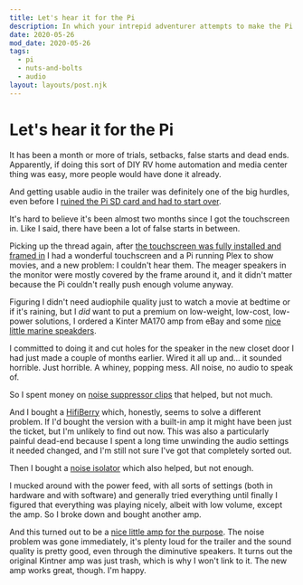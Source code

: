 ```yaml
---
title: Let's hear it for the Pi
description: In which your intrepid adventurer attempts to make the Pi audio usable.
date: 2020-05-26
mod_date: 2020-05-26
tags:
  - pi
  - nuts-and-bolts
  - audio
layout: layouts/post.njk
---
```

# Let's hear it for the Pi
It has been a month or more of trials, setbacks, false starts and dead ends. Apparently, if doing this sort of DIY RV home automation and media center thing was easy, more people would have done it already. 

And getting usable audio in the trailer was definitely one of the big hurdles, even before I [ruined the Pi SD card and had to start over](/posts/april-2020/uh-oh/).

It's hard to believe it's been almost two months since I got the touchscreen in. Like I said, there have been a lot of false starts in between. 

Picking up the thread again, after [the touchscreen was fully installed and framed in](/posts/april-2020/fixing-a-hole/) I had a wonderful touchscreen and a Pi running Plex to show movies, and a new problem: I couldn't hear them. The meager speakers in the monitor were mostly covered by the frame around it, and it didn't matter because the Pi couldn't really push enough volume anyway.

Figuring I didn't need audiophile quality just to watch a movie at bedtime or if it's raining, but I *did* want to put a premium on low-weight, low-cost, low-power solutions, I ordered a Kinter MA170 amp from eBay and some [nice little marine speakders](https://amzn.to/3gteWmD).

I committed to doing it and cut holes for the speaker in the new closet door I had just made a couple of months earlier. Wired it all up and... it sounded horrible. Just horrible. A whiney, popping mess. All noise, no audio to speak of.

So I spent money on [noise suppressor clips](https://amzn.to/2XuYYzX) that helped, but not much.

And I bought a [HifiBerry](https://amzn.to/3ekQRfT) which, honestly, seems to solve a different problem. If I'd bought the version with a built-in amp it might have been just the ticket, but I'm unlikely to find out now. This was also a particularly painful dead-end because I spent a long time unwinding the audio settings it needed changed, and I'm still not sure I've got that completely sorted out.

Then I bought a [noise isolator](https://amzn.to/2ZQVWZJ) which also helped, but not enough.

I mucked around with the power feed, with all sorts of settings (both in hardware and with software) and generally tried everything until finally I figured that everything was playing nicely, albeit with low volume, except the amp. So I broke down and bought another amp.

And this turned out to be a [nice little amp for the purpose](https://amzn.to/2TIMYcV). The noise problem was gone immediately, it's plenty loud for the trailer and the sound quality is pretty good, even through the diminutive speakers. It turns out the original Kintner amp was just trash, which is why I won't link to it. The new amp works great, though. I'm happy.
